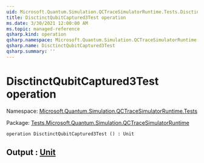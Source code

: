 ```yaml
---
uid: Microsoft.Quantum.Simulation.QCTraceSimulatorRuntime.Tests.DisctinctQubitCaptured3Test
title: DisctinctQubitCaptured3Test operation
ms.date: 3/30/2021 12:00:00 AM
ms.topic: managed-reference
qsharp.kind: operation
qsharp.namespace: Microsoft.Quantum.Simulation.QCTraceSimulatorRuntime.Tests
qsharp.name: DisctinctQubitCaptured3Test
qsharp.summary: ''
---
```


# DisctinctQubitCaptured3Test operation

Namespace: [Microsoft.Quantum.Simulation.QCTraceSimulatorRuntime.Tests](xref:Microsoft.Quantum.Simulation.QCTraceSimulatorRuntime.Tests)

Package: [Tests.Microsoft.Quantum.Simulation.QCTraceSimulatorRuntime](https://nuget.org/packages/Tests.Microsoft.Quantum.Simulation.QCTraceSimulatorRuntime)




```qsharp
operation DisctinctQubitCaptured3Test () : Unit
```


## Output : [Unit](xref:microsoft.quantum.lang-ref.unit)

